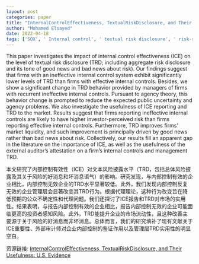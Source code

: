 ```yaml
---
layout: post
categories: paper
title: "InternalControlEffectiveness, TextualRiskDisclosure, and Their Usefulness: U.S. Evidence"
author: "Mohamed Elsayed"
date: 2022-04-18
tags: ['SOX', ' Internal control', ' textual risk disclosure', ' risk-related tones', ' market liquidity', ' investor-perceived risk']
---
```


This paper investigates the impact of internal control effectiveness (ICE) on the level of textual risk disclosure (TRD; including aggregate risk disclosure and its tone of good news and bad news about risk). Our findings suggest that firms with an ineffective internal control system exhibit significantly lower levels of TRD than firms with effective internal controls. Besides, we show a significant change in TRD behavior provided by managers of firms with recurrent ineffective internal controls. Pursuant to agency theory, this behavior change is prompted to reduce the expected public uncertainty and agency problems. We also investigate the usefulness of ICE reporting and TRD to the market. Results suggest that firms reporting ineffective internal controls are likely to have higher investor-perceived risk than firms reporting effective internal controls. Furthermore, TRD improves firms’ market liquidity, and such improvement is principally driven by good news rather than bad news about risk. Collectively, our results fill an apparent gap in the literature on the importance of ICE, as well as the usefulness of the external auditor’s attestation on a firm’s internal controls and management TRD.

本文研究了内部控制有效性（ICE）对文本风险披露水平（TRD，包括总体风险披露及其关于风险的好消息和坏消息语气）的影响。研究发现，与内部控制有效的企业相比，内部控制无效企业的TRD水平显著较低。此外，我们发现内部控制反复无效的企业管理层会显著改变其TRD行为。根据代理理论，这种行为改变旨在降低预期的公众不确定性和代理问题。我们还探讨了ICE报告和TRD对市场的实用性。结果表明，与报告内部控制有效的企业相比，报告内部控制无效的企业可能面临更高的投资者感知风险。此外，TRD能提升企业的市场流动性，且这种改善主要源于关于风险的好消息而非坏消息。总体而言，我们的研究填补了现有文献关于ICE重要性、外部审计师对企业内部控制的鉴证作用以及管理层TRD实用性的明显空白。

资源链接: [InternalControlEffectiveness, TextualRiskDisclosure, and Their Usefulness: U.S. Evidence](https://papers.ssrn.com/sol3/papers.cfm?abstract_id=4056701)
